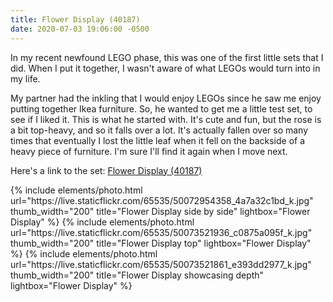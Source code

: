 ```yaml
---
title: Flower Display (40187)
date: 2020-07-03 19:06:00 -0500
---
```


In my recent newfound LEGO phase, this was one of the first little sets that I did. When I put it together, I wasn't aware of what LEGOs would turn into in my life.

My partner had the inkling that I would enjoy LEGOs since he saw me enjoy putting together Ikea furniture. So, he wanted to get me a little test set, to see if I liked it. This is what he started with. It's cute and fun, but the rose is a bit top-heavy, and so it falls over a lot. It's actually fallen over so many times that eventually I lost the little leaf when it fell on the backside of a heavy piece of furniture. I'm sure I'll find it again when I move next.

Here's a link to the set: [Flower Display (40187)](https://www.lego.com/en-us/product/lego-flower-display-40187)

<div class="text-center">
  {% include elements/photo.html
      url="https://live.staticflickr.com/65535/50072954358_4a7a32c1bd_k.jpg"
      thumb_width="200" title="Flower Display side by side" lightbox="Flower Display"
  %}
  {% include elements/photo.html
      url="https://live.staticflickr.com/65535/50073521936_c0875a095f_k.jpg"
      thumb_width="200" title="Flower Display top" lightbox="Flower Display"
  %}
  {% include elements/photo.html
      url="https://live.staticflickr.com/65535/50073521861_e393dd2977_k.jpg"
      thumb_width="200" title="Flower Display showcasing depth" lightbox="Flower Display"
  %}
</div>
